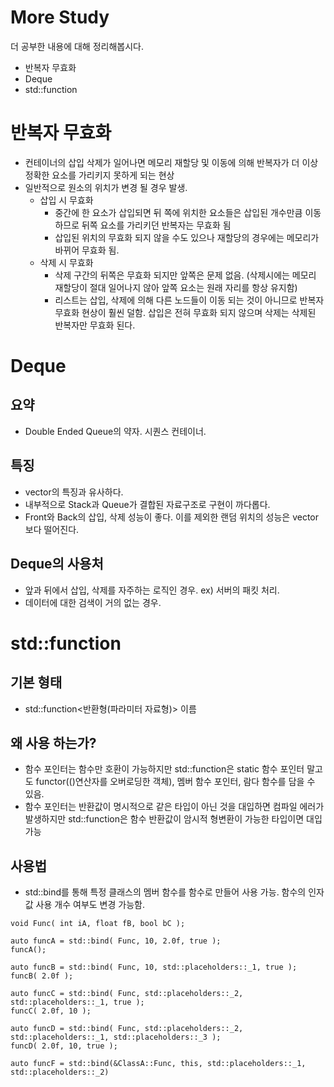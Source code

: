 # More Study

더 공부한 내용에 대해 정리해봅시다.

* 반복자 무효화
* Deque
* std::function

# 반복자 무효화

* 컨테이너의 삽입 삭제가 일어나면 메모리 재할당 및 이동에 의해 반복자가 더 이상 정확한 요소를 가리키지 못하게 되는 현상
* 일반적으로 원소의 위치가 변경 될 경우 발생.
    * 삽입 시 무효화
        * 중간에 한 요소가 삽입되면 뒤 쪽에 위치한 요소들은 삽입된 개수만큼 이동하므로 뒤쪽 요소를 가리키던 반복자는 무효화 됨
        * 삽입된 위치의 무효화 되지 않을 수도 있으나 재할당의 경우에는 메모리가 바뀌어 무효화 됨.
    * 삭제 시 무효화
        * 삭제 구간의 뒤쪽은 무효화 되지만 앞쪽은 문제 없음. (삭제시에는 메모리 재할당이 절대 일어나지 않아 앞쪽 요소는 원래 자리를 항상 유지함)
        * 리스트는 삽입, 삭제에 의해 다른 노드들이 이동 되는 것이 아니므로 반복자 무효화 현상이 훨씬 덜함. 삽입은 전혀 무효화 되지 않으며 삭제는 삭제된 반복자만 무효화 된다.

# Deque

## 요약

* Double Ended Queue의 약자. 시퀀스 컨테이너.

## 특징

* vector의 특징과 유사하다.
* 내부적으로 Stack과 Queue가 결합된 자료구조로 구현이 까다롭다.
* Front와 Back의 삽입, 삭제 성능이 좋다. 이를 제외한 랜덤 위치의 성능은 vector보다 떨어진다.

## Deque의 사용처

* 앞과 뒤에서 삽입, 삭제를 자주하는 로직인 경우. ex) 서버의 패킷 처리.
* 데이터에 대한 검색이 거의 없는 경우.

# std::function

## 기본 형태
* std::function<반환형(파라미터 자료형)> 이름

## 왜 사용 하는가?
* 함수 포인터는 함수만 호환이 가능하지만 std::function은 static 함수 포인터 말고도 functor(()연산자를 오버로딩한 객체), 멤버 함수 포인터, 람다 함수를 담을 수 있음.
* 함수 포인터는 반환값이 명시적으로 같은 타입이 아닌 것을 대입하면 컴파일 에러가 발생하지만 std::function은 함수 반환값이 암시적 형변환이 가능한 타입이면 대입 가능

## 사용법
* std::bind를 통해 특정 클래스의 멤버 함수를 함수로 만들어 사용 가능.
함수의 인자값 사용 개수 여부도 변경 가능함.

```
void Func( int iA, float fB, bool bC );

auto funcA = std::bind( Func, 10, 2.0f, true );
funcA(); 

auto funcB = std::bind( Func, 10, std::placeholders::_1, true );
funcB( 2.0f );

auto funcC = std::bind( Func, std::placeholders::_2, std::placeholders::_1, true );
funcC( 2.0f, 10 );

auto funcD = std::bind( Func, std::placeholders::_2, std::placeholders::_1, std::placeholders::_3 );
funcD( 2.0f, 10, true );

auto funcF = std::bind(&ClassA::Func, this, std::placeholders::_1, std::placeholders::_2)

```